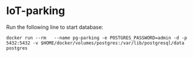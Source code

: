 # IoT-parking

Run the following line to start database:

```code
docker run --rm   --name pg-parking -e POSTGRES_PASSWORD=admin -d -p 5432:5432 -v $HOME/docker/volumes/postgres:/var/lib/postgresql/data  postgres
```
